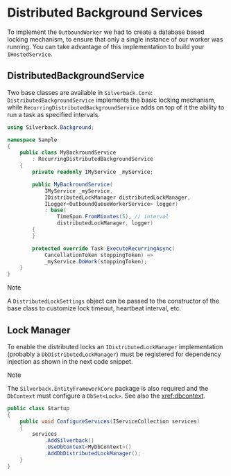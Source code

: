 # Distributed Background Services

To implement the `OutboundWorker` we had to create a database based locking mechanism, to ensure that only a single instance of our worker was running. You can take advantage of this implementation to build your `IHostedService`.

## DistributedBackgroundService

Two base classes are available in `Silverback.Core`: `DistributedBackgroundService` implements the basic locking mechanism, while `RecurringDistributedBackgroundService` adds on top of it the ability to run a task as specified intervals.

```csharp
using Silverback.Background;

namespace Sample
{
    public class MyBackroundService
        : RecurringDistributedBackgroundService
    {
        private readonly IMyService _myService;

        public MyBackroundService(
            IMyService _myService, 
            IDistributedLockManager distributedLockManager, 
            ILogger<OutboundQueueWorkerService> logger)
            : base(
                TimeSpan.FromMinutes(5), // interval
                distributedLockManager, logger)
        {
        }

        protected override Task ExecuteRecurringAsync(
            CancellationToken stoppingToken) => 
            _myService.DoWork(stoppingToken);
    }
}
```

> [!Note]
> A `DistributedLockSettings` object can be passed to the constructor of the base class to customize lock timeout, heartbeat interval, etc.

## Lock Manager

To enable the distributed locks an `IDistributedLockManager` implementation (probably a `DbDistributedLockManager`) must be registered for dependency injection as shown in the next code snippet. 

> [!Note]
> The `Silverback.EntityFrameworkCore` package is also required and the `DbContext` must configure a `DbSet<Lock>`. See also the <xref:dbcontext>.

```csharp
public class Startup
{
    public void ConfigureServices(IServiceCollection services)
    {
        services
            .AddSilverback()
            .UseDbContext<MyDbContext>()
            .AddDbDistributedLockManager();
    }
}
```
